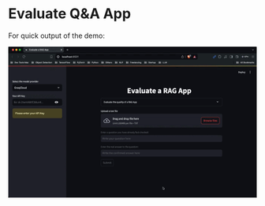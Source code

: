 # Evaluate Q&A App

For quick output of the demo:
<p align="center">
  <img src="https://github.com/hirenhk15/llm-evaluate-QandA-app/blob/main/app_demo.gif" alt="animated" />
</p>
